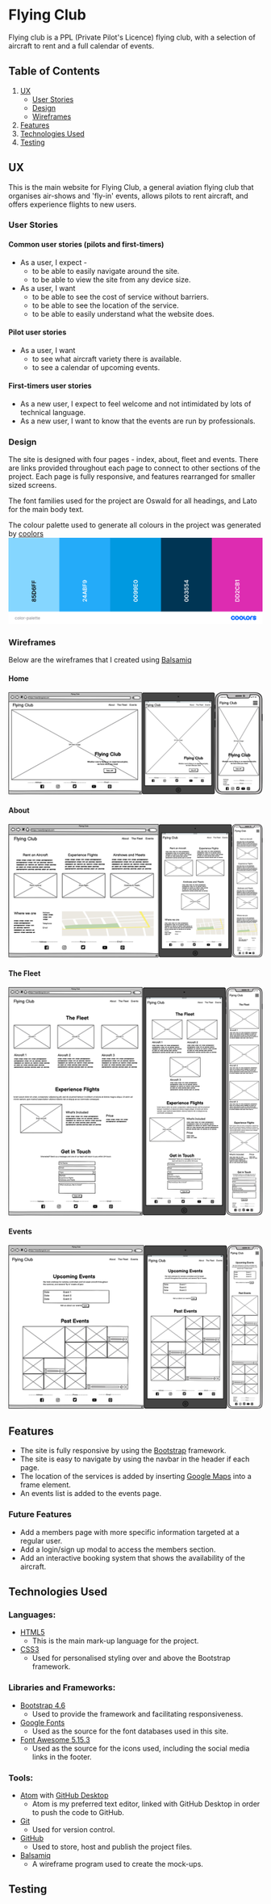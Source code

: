 # Flying Club

Flying club is a PPL (Private Pilot's Licence) flying club, with a selection of aircraft to rent and a full calendar of events.

## Table of Contents
1. [UX](#ux)
    - [User Stories](#user-stories)
    - [Design](#design)
    - [Wireframes](#wireframes)
2. [Features](#features)
3. [Technologies Used](#technologies-used)
4. [Testing](#testing)

## UX
This is the main website for Flying Club, a general aviation flying club that organises air-shows and 'fly-in' events, allows pilots to rent aircraft, and offers experience flights to new users.

### User Stories
#### Common user stories (pilots and first-timers)
- As a user, I expect -
    - to be able to easily navigate around the site.
    - to be able to view the site from any device size.
- As a user, I want
    - to be able to see the cost of service without barriers.
    - to be able to see the location of the service.
    - to be able to  easily understand what the website does.

#### Pilot user stories
- As a user, I want
    - to see what aircraft variety there is available.
    - to see a calendar of upcoming events.

#### First-timers user stories
- As a new user, I expect to feel welcome and not intimidated by lots of technical language.
- As a new user, I want to know that the events are run by professionals.

### Design

The site is designed with four pages - index, about, fleet and events. There are links provided throughout each page to connect to other sections of the project. Each page is fully responsive, and features rearranged for smaller sized screens.

The font families used for the project are Oswald for all headings, and Lato for the main body text.

The colour palette used to generate all colours in the project was generated by [coolors](https://coolors.co/)
![colour palette image](assets/img/color-palette.png)

### Wireframes
Below are the wireframes that I created using [Balsamiq](https://balsamiq.com/)
#### Home
![wireframe for index.html](assets/wireframes/home.jpeg)
#### About
![wireframe for about.html](assets/wireframes/about.jpeg)
#### The Fleet
![wireframe for fleet.html](assets/wireframes/fleet.jpeg)
#### Events
![wireframe for events.html](assets/wireframes/events.jpeg)

## Features
- The site is fully responsive by using the [Bootstrap](https://getbootstrap.com/) framework.
- The site is easy to navigate by using the navbar in the header if each page.
- The location of the services is added by inserting [Google Maps](https://www.google.com/maps) into a frame element.
- An events list is added to the events page.

### Future Features
- Add a members page with more specific information targeted at a regular user.
- Add a login/sign up modal to access the members section.
- Add an interactive booking system that shows the availability of the aircraft.

## Technologies Used
### Languages:
  - [HTML5](https://en.wikipedia.org/wiki/HTML5)
      - This is the main mark-up language for the project.
  - [CSS3](https://en.wikipedia.org/wiki/CSS)
      - Used for personalised styling over and above the Bootstrap framework.
### Libraries and Frameworks:
  - [Bootstrap 4.6](https://getbootstrap.com/docs/4.6/getting-started/introduction/)
      - Used to provide the framework and facilitating responsiveness.
  - [Google Fonts](https://fonts.google.com/)
      - Used as the source for the font databases used in this site.
  - [Font Awesome 5.15.3](https://fontawesome.com/)
      - Used as the source for the icons used, including the social media links in the footer.
### Tools:
  - [Atom](https://atom.io/) with [GitHub Desktop](https://desktop.github.com/)
      - Atom is my preferred text editor, linked with GitHub Desktop in order to push the code to GitHub.
  - [Git](https://git-scm.com/)
      - Used for version control.
  - [GitHub](https://github.com/)
      - Used to store, host and publish the project files.
  - [Balsamiq](https://balsamiq.com/)
      - A wireframe program used to create the mock-ups.

## Testing
